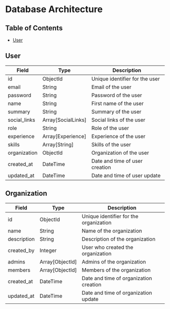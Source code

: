 # Database Architecture

## Table of Contents

- [User](#user)

## User

| Field | Type | Description |
| ----- | ---- | ----------- |
| id | ObjectId | Unique identifier for the user |
| email | String | Email of the user |
| password | String | Password of the user |
| name | String | First name of the user |
| summary | String | Summary of the user |
| social_links | Array[SocialLinks] | Social links of the user |
| role | String | Role of the user |
| experience | Array[Experience] | Experience of the user |
| skills | Array[String] | Skills of the user |
| organization | ObjectId | Organization of the user |
| created_at | DateTime | Date and time of user creation |
| updated_at | DateTime | Date and time of user update |

## Organization

| Field | Type | Description |
| ----- | ---- | ----------- |
| id | ObjectId | Unique identifier for the organization |
| name | String | Name of the organization |
| description | String | Description of the organization |
| created_by | Integer | User who created the organization |
| admins | Array[ObjectId] | Admins of the organization |
| members | Array[ObjectId] | Members of the organization |
| created_at | DateTime | Date and time of organization creation |
| updated_at | DateTime | Date and time of organization update |
